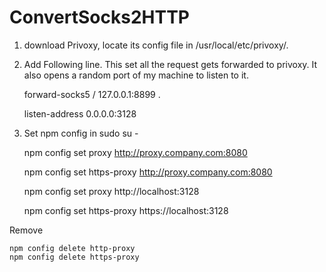 ConvertSocks2HTTP
===========

1. download Privoxy, locate its config file in /usr/local/etc/privoxy/. 
2. Add Following line. This set all the request gets forwarded to privoxy. It also opens a random port of my machine to listen to it.

    forward-socks5 / 127.0.0.1:8899 . 
    
    listen-address  0.0.0.0:3128   

3. Set npm config in sudo su - 
    
    npm config set proxy http://proxy.company.com:8080

    npm config set https-proxy http://proxy.company.com:8080
    
    npm config set proxy http://localhost:3128  
    
    npm config set https-proxy https://localhost:3128   

 Remove

    npm config delete http-proxy    
    npm config delete https-proxy   
